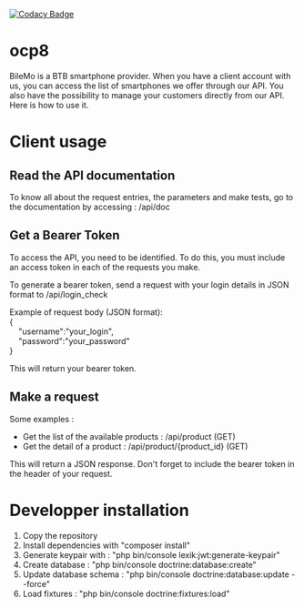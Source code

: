 [![Codacy Badge](https://app.codacy.com/project/badge/Grade/1faf2041e6124da599eb1889426c9902)](https://www.codacy.com/gh/thaydan/ocp7/dashboard?utm_source=github.com&amp;utm_medium=referral&amp;utm_content=thaydan/ocp7&amp;utm_campaign=Badge_Grade)

# ocp8

BileMo is a BTB smartphone provider. When you have a client account with us, you can access the list of smartphones we offer through our API. You also have the possibility to manage your customers directly from our API. 
Here is how to use it.

# Client usage

## Read the API documentation
To know all about the request entries, the parameters and make tests, go to the documentation by accessing : /api/doc

## Get a Bearer Token
To access the API, you need to be identified. To do this, you must include an access token in each of the requests you make.

To generate a bearer token, send a request with your login details in JSON format to /api/login_check

Example of request body (JSON format):  
{  
&nbsp;&nbsp;&nbsp;&nbsp;"username":"your_login",  
&nbsp;&nbsp;&nbsp;&nbsp;"password":"your_password"  
}  

This will return your bearer token.

## Make a request
Some examples :
- Get the list of the available products : /api/product (GET)
- Get the detail of a product : /api/product/{product_id} (GET)

This will return a JSON response.
Don't forget to include the bearer token in the header of your request.

# Developper installation

1. Copy the repository
2. Install dependencies with "composer install"
3. Generate keypair with : "php bin/console lexik:jwt:generate-keypair"
4. Create database : "php bin/console doctrine:database:create"
5. Update database schema : "php bin/console doctrine:database:update --force"
6. Load fixtures : "php bin/console doctrine:fixtures:load"
